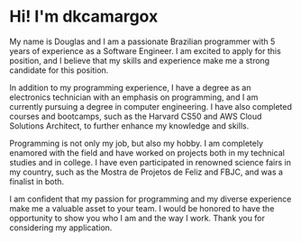 # Hi! I'm dkcamargox

My name is Douglas and I am a passionate Brazilian programmer with 5 years of experience as a Software Engineer. I am excited to apply for this position, and I believe that my skills and experience make me a strong candidate for this position.

In addition to my programming experience, I have a degree as an electronics technician with an emphasis on programming, and I am currently pursuing a degree in computer engineering. I have also completed courses and bootcamps, such as the Harvard CS50 and AWS Cloud Solutions Architect, to further enhance my knowledge and skills.

Programming is not only my job, but also my hobby. I am completely enamored with the field and have worked on projects both in my technical studies and in college. I have even participated in renowned science fairs in my country, such as the Mostra de Projetos de Feliz and FBJC, and was a finalist in both.

I am confident that my passion for programming and my diverse experience make me a valuable asset to your team. I would be honored to have the opportunity to show you who I am and the way I work. Thank you for considering my application.
